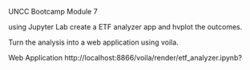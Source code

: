 UNCC Bootcamp Module 7

using Jupyter Lab create a ETF analyzer app and hvplot the outcomes.

Turn the analysis into a web application using voila.

Web Application http://localhost:8866/voila/render/etf_analyzer.ipynb?
